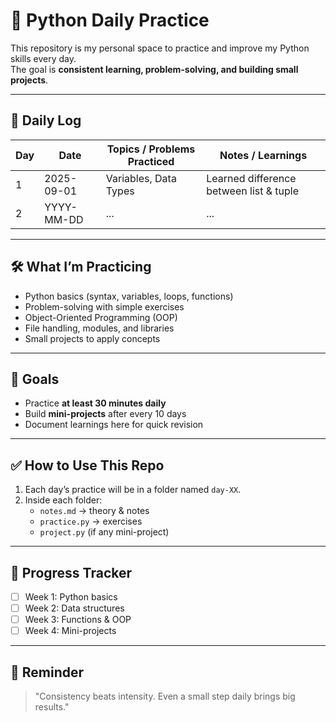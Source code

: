 # 🐍 Python Daily Practice

This repository is my personal space to practice and improve my Python skills every day.  
The goal is **consistent learning, problem-solving, and building small projects**.

---

## 📅 Daily Log

| Day | Date       | Topics / Problems Practiced | Notes / Learnings |
|-----|------------|-----------------------------|-------------------|
| 1   | 2025-09-01 | Variables, Data Types       | Learned difference between list & tuple |
| 2   | YYYY-MM-DD | ...                         | ...               |

---

## 🛠️ What I’m Practicing

- Python basics (syntax, variables, loops, functions)
- Problem-solving with simple exercises
- Object-Oriented Programming (OOP)
- File handling, modules, and libraries
- Small projects to apply concepts

---

## 🎯 Goals

- Practice **at least 30 minutes daily**
- Build **mini-projects** after every 10 days
- Document learnings here for quick revision

---

## ✅ How to Use This Repo

1. Each day’s practice will be in a folder named `day-XX`.
2. Inside each folder:  
   - `notes.md` → theory & notes  
   - `practice.py` → exercises  
   - `project.py` (if any mini-project)

---

## 🚀 Progress Tracker

- [ ] Week 1: Python basics
- [ ] Week 2: Data structures
- [ ] Week 3: Functions & OOP
- [ ] Week 4: Mini-projects

---

## 📌 Reminder

> "Consistency beats intensity. Even a small step daily brings big results."
